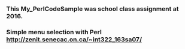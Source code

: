 ### This My_PerlCodeSample was school class assignment at 2016.

### Simple menu selection with Perl  http://zenit.senecac.on.ca/~int322_163sa07/


